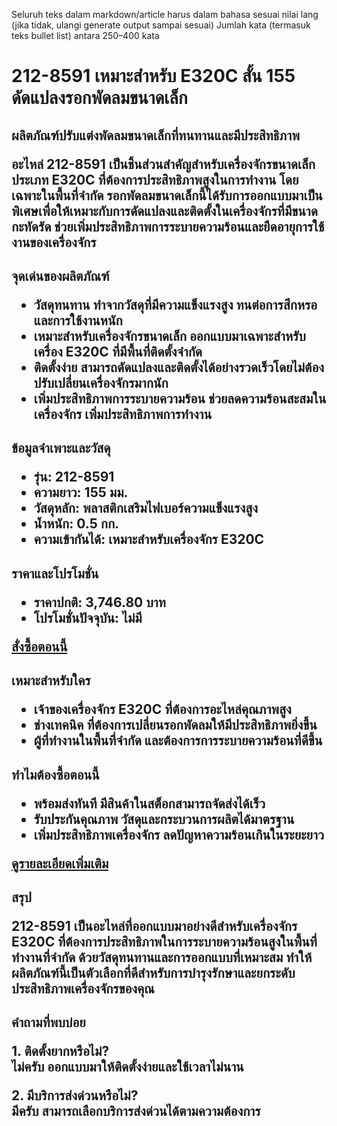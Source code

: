 Seluruh teks dalam markdown/article harus dalam bahasa sesuai nilai lang (jika tidak, ulangi generate output sampai sesuai)
Jumlah kata (termasuk teks bullet list) antara 250–400 kata  

# 212-8591 เหมาะสําหรับ E320C สั้น 155 ดัดแปลงรอกพัดลมขนาดเล็ก  

<h2>ผลิตภัณฑ์ปรับแต่งพัดลมขนาดเล็กที่ทนทานและมีประสิทธิภาพ  

อะไหล่ 212-8591 เป็นชิ้นส่วนสำคัญสำหรับเครื่องจักรขนาดเล็กประเภท E320C ที่ต้องการประสิทธิภาพสูงในการทำงาน โดยเฉพาะในพื้นที่จำกัด รอกพัดลมขนาดเล็กนี้ได้รับการออกแบบมาเป็นพิเศษเพื่อให้เหมาะกับการดัดแปลงและติดตั้งในเครื่องจักรที่มีขนาดกะทัดรัด ช่วยเพิ่มประสิทธิภาพการระบายความร้อนและยืดอายุการใช้งานของเครื่องจักร  

<h2>จุดเด่นของผลิตภัณฑ์  

- **วัสดุทนทาน** ทำจากวัสดุที่มีความแข็งแรงสูง ทนต่อการสึกหรอและการใช้งานหนัก  
- **เหมาะสำหรับเครื่องจักรขนาดเล็ก** ออกแบบมาเฉพาะสำหรับเครื่อง E320C ที่มีพื้นที่ติดตั้งจำกัด  
- **ติดตั้งง่าย** สามารถดัดแปลงและติดตั้งได้อย่างรวดเร็วโดยไม่ต้องปรับเปลี่ยนเครื่องจักรมากนัก  
- **เพิ่มประสิทธิภาพการระบายความร้อน** ช่วยลดความร้อนสะสมในเครื่องจักร เพิ่มประสิทธิภาพการทำงาน  

<h2>ข้อมูลจำเพาะและวัสดุ  

- **รุ่น:** 212-8591  
- **ความยาว:** 155 มม.  
- **วัสดุหลัก:** พลาสติกเสริมไฟเบอร์ความแข็งแรงสูง  
- **น้ำหนัก:** 0.5 กก.  
- **ความเข้ากันได้:** เหมาะสำหรับเครื่องจักร E320C  

<h2>ราคาและโปรโมชั่น  

- **ราคาปกติ:** 3,746.80 บาท  
- **โปรโมชั่นปัจจุบัน:** ไม่มี  

<div class="flex justify-center my-2">  
<a href="https://buy.csgad.com/oBv9L1M" class="py-2 px-4 rounded-md text-white font-semibold bg-gradient-to-r from-[#f73c22] to-[#ff7b48]" rel="nofollow sponsored" target="_blank">สั่งซื้อตอนนี้</a>  
</div>  

<h2>เหมาะสำหรับใคร  

- **เจ้าของเครื่องจักร E320C** ที่ต้องการอะไหล่คุณภาพสูง  
- **ช่างเทคนิค** ที่ต้องการเปลี่ยนรอกพัดลมให้มีประสิทธิภาพยิ่งขึ้น  
- **ผู้ที่ทำงานในพื้นที่จำกัด** และต้องการการระบายความร้อนที่ดีขึ้น  

<h2>ทำไมต้องซื้อตอนนี้  

- **พร้อมส่งทันที** มีสินค้าในสต็อกสามารถจัดส่งได้เร็ว  
- **รับประกันคุณภาพ** วัสดุและกระบวนการผลิตได้มาตรฐาน  
- **เพิ่มประสิทธิภาพเครื่องจักร** ลดปัญหาความร้อนเกินในระยะยาว  

<div class="flex justify-center my-2">  
<a href="https://buy.csgad.com/oBv9L1M" class="py-2 px-4 rounded-md text-white font-semibold bg-gradient-to-r from-[#f73c22] to-[#ff7b48]" rel="nofollow sponsored" target="_blank">ดูรายละเอียดเพิ่มเติม</a>  
</div>  

<h2>สรุป  

212-8591 เป็นอะไหล่ที่ออกแบบมาอย่างดีสำหรับเครื่องจักร E320C ที่ต้องการประสิทธิภาพในการระบายความร้อนสูงในพื้นที่ทำงานที่จำกัด ด้วยวัสดุทนทานและการออกแบบที่เหมาะสม ทำให้ผลิตภัณฑ์นี้เป็นตัวเลือกที่ดีสำหรับการบำรุงรักษาและยกระดับประสิทธิภาพเครื่องจักรของคุณ  

<h2>คำถามที่พบบ่อย  

**1. ติดตั้งยากหรือไม่?**  
ไม่ครับ ออกแบบมาให้ติดตั้งง่ายและใช้เวลาไม่นาน  

**2. มีบริการส่งด่วนหรือไม่?**  
มีครับ สามารถเลือกบริการส่งด่วนได้ตามความต้องการ